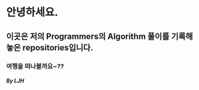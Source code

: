 # 안녕하세요. 
## 이곳은 저의 Programmers의 Algorithm 풀이를 기록해놓은 repositories입니다.
### 여행을 떠나볼까요~??
#### ***By LJH***
